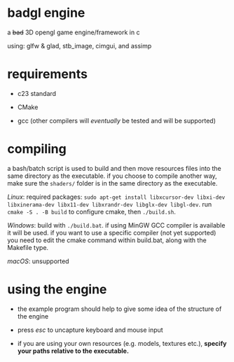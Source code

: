 # badgl engine

a ~~bad~~ 3D opengl game engine/framework in c

using: glfw & glad, stb_image, cimgui, and assimp

# requirements

- c23 standard

- CMake

- gcc (other compilers will *eventually* be tested and will be supported)

# compiling

a bash/batch script is used to build and then move resources files into the same directory as the executable. if you choose to compile another way, make sure the `shaders/` folder is in the same directory as the executable.

*Linux*: required packages: `sudo apt-get install libxcursor-dev libxi-dev libxinerama-dev libx11-dev libxrandr-dev libglx-dev libgl-dev`. run `cmake -S . -B build` to configure cmake, then `./build.sh`.

*Windows*: build with `./build.bat`. if using MinGW GCC compiler is available it will be used. if you want to use a specific compiler (not yet supported) you need to edit the cmake command within build.bat, along with the Makefile type.

*macOS*: unsupported

# using the engine

- the example program should help to give some idea of the structure of the engine

- press *esc* to uncapture keyboard and mouse input

- if you are using your own resources (e.g. models, textures etc.), **specify your paths relative to the executable.**
